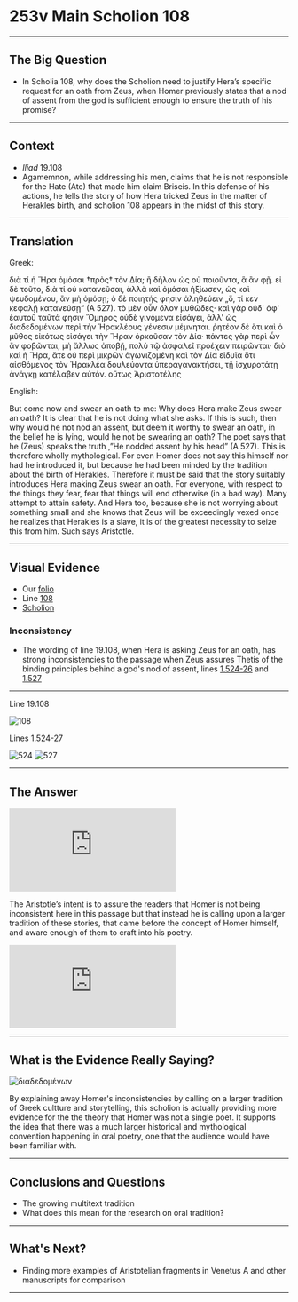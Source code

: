 # 253v Main Scholion 108

---

## The Big Question 

- In Scholia 108, why does the Scholion need to justify Hera’s specific request for an oath from Zeus, when Homer previously states that a nod of assent from the god is sufficient enough to ensure the truth of his promise?

---

## Context

- *Iliad* 19.108 
- Agamemnon, while addressing his men, claims that he is not responsible for the Hate (Ate) that made him claim Briseis. In this defense of his actions, he tells the story of how Hera tricked Zeus in the matter of Herakles birth, and scholion 108 appears in the midst of this story. 

--- 

## Translation

Greek:

διὰ τί ἡ Ἥρα ὀμόσαι †πρὸς† τὸν Δία; ἢ δῆλον ὡς οὐ ποιοῦντα, ἃ ἂν φῇ. εἰ δὲ τοῦτο, διὰ τί οὐ κατανεῦσαι, ἀλλὰ καὶ ὀμόσαι ἠξίωσεν, ὡς καὶ ψευδομένου, ἂν μὴ ὀμόσῃ; ὁ δὲ ποιητής φησιν ἀληθεύειν „ὅ, τί κεν κεφαλῇ κατανεύσῃ“ (Α 527). τὸ μὲν οὖν ὅλον μυθῶδες· καὶ γὰρ οὐδ' ἀφ' ἑαυτοῦ ταῦτά φησιν Ὅμηρος οὐδὲ γινόμενα εἰσάγει, ἀλλ' ὡς διαδεδομένων περὶ τὴν Ἡρακλέους γένεσιν μέμνηται. ῥητέον δὲ ὅτι καὶ ὁ μῦθος εἰκότως εἰσάγει τὴν Ἥραν ὁρκοῦσαν τὸν Δία· πάντες γὰρ περὶ ὦν ἂν φοβῶνται, μὴ ἄλλως ἀποβῇ, πολὺ τῷ ἀσφαλεῖ προέχειν πειρῶνται· διὸ καὶ ἡ Ἥρα, ἅτε οὐ περὶ μικρῶν ἀγωνιζομένη καὶ τὸν Δία εἰδυῖα ὅτι αἰσθόμενος τὸν Ἡρακλέα δουλεύοντα ὑπεραγανακτήσει, τῇ ἰσχυροτάτῃ ἀνάγκῃ κατέλαβεν αὐτόν. οὕτως Ἀριστοτέλης

English:

But come now and swear an oath to me: Why does Hera make Zeus swear an oath? It is clear that he is not doing what she asks. If this is such, then why would he not nod an assent, but deem it worthy to swear an oath, in the belief he is lying, would he not be swearing an oath? The poet says that he (Zeus) speaks the truth ,”He nodded assent by his head” (A 527). This is therefore wholly mythological. For even Homer does not say this himself nor had he introduced it, but because he had been minded by the tradition about the birth of Herakles. Therefore it must be said that the story suitably introduces Hera making Zeus swear an oath. For everyone, with respect to the things they fear,  fear that things will end otherwise (in a bad way). Many attempt to attain safety. And Hera too, because she is not worrying about something small and she knows that Zeus will be exceedingly vexed once he realizes that Herakles is a slave, it is of the greatest necessity to seize this from him. Such says Aristotle.  

---

## Visual Evidence 

- Our [folio][253v] 
- Line [108][19.108]  
- [Scholion][Scholion108]

### Inconsistency 

- The wording of line 19.108, when Hera is asking Zeus for an oath, has strong inconsistencies to the passage when Zeus assures Thetis of the binding principles behind a god's nod of assent, lines [1.524-26][19.524] and [1.527][19.527]


---
Line 19.108

![108][19.108]

Lines 1.524-27

![524][19.524]
![527][19.527]

---

## The Answer

![bookcover][Cover]

The Aristotle’s intent is to assure the readers that Homer is not being inconsistent here in this passage but that instead he is calling upon a larger tradition of these stories, that came before the concept of Homer himself, and aware enough of them to craft into his poetry. 

![Fragment163][Fragmentr163]

--- 

## What is the Evidence Really Saying? 

![διαδεδομένων][tradition]


By explaining away Homer's inconsistencies by calling on a larger tradition of Greek cultture and storytelling, this scholion is actually providing more evidence for the the theory that Homer was not a single poet. It supports the idea that there was a much larger historical and mythological convention happening in oral poetry, one that the audience would have been familiar with. 

---

## Conclusions and Questions

- The growing multitext tradition
- What does this mean for the research on oral tradition?


---

## What's Next? 

- Finding more examples of Aristotelian fragments in Venetus A and other manuscripts for comparison 

---


[253v]: http://www.homermultitext.org/hmt-digital/facs?urn=urn%3Acite%3Ahmt%3AmsA.253v
[19.108]: http://www.homermultitext.org/iipsrv?OBJ=IIP,1.0&FIF=/project/homer/pyramidal/VenA/VA253VN-0755.tif&RGN=0.477,0.3659,0.42,0.0293&WID=9000&CVT=JPEG 
[Scholion108]: http://www.homermultitext.org/iipsrv?OBJ=IIP,1.0&FIF=/project/homer/pyramidal/VenA/VA253VN-0755.tif&RGN=0.216,0.1322,0.692,0.0864&WID=9000&CVT=JPEG
[19.524]:  http://www.homermultitext.org/iipsrv?OBJ=IIP,1.0&FIF=/project/homer/pyramidal/VenA/VA022RN-0023.tif&RGN=0.159,0.6251,0.412,0.0669&WID=9000&CVT=JPEG
[19.527]: http://www.homermultitext.org/iipsrv?OBJ=IIP,1.0&FIF=/project/homer/pyramidal/VenA/VA022VN-0524.tif&RGN=0.478,0.2111,0.408,0.0301&WID=9000&CVT=JPEG
[tradition]: http://www.homermultitext.org/iipsrv?OBJ=IIP,1.0&FIF=/project/homer/pyramidal/VenA/VA253VN-0755.tif&RGN=0.799,0.1615,0.056,0.0143&WID=9000&CVT=JPEG
[Fragmentr163]: https://webmail.gac.edu/imp/view.php?actionID=view_attach&id=1&uid=8431&mailbox=SU5CT1g&uniq=1435777391206
[Cover]: https://webmail.gac.edu/imp/view.php?actionID=view_attach&id=3&uid=8431&mailbox=SU5CT1g&uniq=1435777536937
